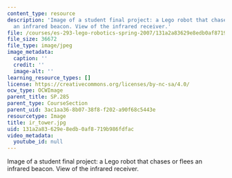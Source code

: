 ```yaml
---
content_type: resource
description: 'Image of a student final project: a Lego robot that chases or flees
  an infrared beacon. View of the infrared receiver.'
file: /courses/es-293-lego-robotics-spring-2007/131a2a83629e8edb0af8719b986fdfac_ir_tower.jpg
file_size: 36672
file_type: image/jpeg
image_metadata:
  caption: ''
  credit: ''
  image-alt: ''
learning_resource_types: []
license: https://creativecommons.org/licenses/by-nc-sa/4.0/
ocw_type: OCWImage
parent_title: SP.285
parent_type: CourseSection
parent_uid: 3ac1aa36-8b07-38f8-f202-a90f68c5443e
resourcetype: Image
title: ir_tower.jpg
uid: 131a2a83-629e-8edb-0af8-719b986fdfac
video_metadata:
  youtube_id: null
---
```

Image of a student final project: a Lego robot that chases or flees an infrared beacon. View of the infrared receiver.